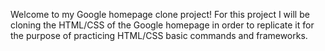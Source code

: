 Welcome to my Google homepage clone project! 
For this project I will be cloning the HTML/CSS of the Google homepage in order to replicate it for the purpose of practicing HTML/CSS basic commands and frameworks.